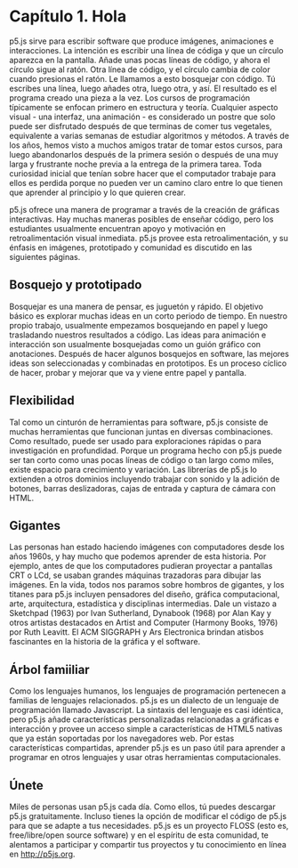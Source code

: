 # Capítulo 1. Hola

p5.js sirve para escribir software que produce imágenes, animaciones e interacciones. La intención es escribir una línea de códiga y que un círculo aparezca en la pantalla. Añade unas pocas líneas de código, y ahora el círculo sigue al ratón. Otra línea de código, y el círculo cambia de color cuando presionas el ratón. Le llamamos a esto bosquejar con código. Tú escribes una línea, luego añades otra, luego otra, y así. El resultado es el programa creado una pieza a la vez.
Los cursos de programación típicamente se enfocan primero en estructura y teoría. Cualquier aspecto visual - una interfaz, una animación - es considerado un postre que solo puede ser disfrutado después de que terminas de comer tus vegetales, equivalente a varias semanas de estudiar algoritmos y métodos. A través de los años, hemos visto a muchos amigos tratar de tomar estos cursos, para luego abandonarlos después de la primera sesión o después de una muy larga y frustrante noche previa a la entrega de la primera tarea. Toda curiosidad inicial que tenían sobre hacer que el computador trabaje para ellos es perdida porque no pueden ver un camino claro entre lo que tienen que aprender al principio y lo que quieren crear.

p5.js ofrece una manera de programar a través de la creación de gráficas interactivas. Hay muchas maneras posibles de enseñar código, pero los estudiantes usualmente encuentran apoyo y motivación en retroalimentación visual inmediata. p5.js provee esta retroalimentación, y su énfasis en imágenes, prototipado y comunidad es discutido en las siguientes páginas.

## Bosquejo y prototipado

Bosquejar es una manera de pensar, es juguetón y rápido. El objetivo básico es explorar muchas ideas en un corto periodo de tiempo. En nuestro propio trabajo, usualmente empezamos bosquejando en papel y luego trasladando nuestros resultados a código. Las ideas para animación e interacción son usualmente bosquejadas como un guión gráfico con anotaciones. Después de hacer algunos bosquejos en software, las mejores ideas son seleccionadas y combinadas en prototipos. Es un proceso cíclico de hacer, probar y mejorar que va y viene entre papel y pantalla.

## Flexibilidad

Tal como un cinturón de herramientas para software, p5.js consiste de muchas herramientas que funcionan juntas en diversas combinaciones. Como resultado, puede ser usado para exploraciones rápidas o para investigación en profundidad. Porque un programa hecho con p5.js puede ser tan corto como unas pocas líneas de código o tan largo como miles, existe espacio para crecimiento y variación. Las librerías de p5.js lo extienden a otros dominios incluyendo trabajar con sonido y la adición de botones, barras deslizadoras, cajas de entrada y captura de cámara con HTML.

## Gigantes
Las personas han estado haciendo imágenes con computadores desde los años 1960s, y hay mucho que podemos aprender de esta historia. Por ejemplo, antes de que los computadores pudieran proyectar a pantallas CRT o LCd, se usaban grandes máquinas trazadoras para dibujar las imágenes. En la vida, todos nos paramos sobre hombros de gigantes, y los titanes para p5.js incluyen pensadores del diseño, gráfica computacional, arte, arquitectura, estadística y disciplinas intermedias. Dale un vistazo a Sketchpad (1963) por Ivan Sutherland, Dynabook (1968) por Alan Kay y otros artistas destacados en Artist and Computer (Harmony Books, 1976) por Ruth Leavitt. El ACM SIGGRAPH y Ars Electronica brindan atisbos fascinantes en la historia de la gráfica y el software.

## Árbol famiiliar

Como los lenguajes humanos, los lenguajes de programación pertenecen a familias de lenguajes relacionados. p5.js es un dialecto de un lenguaje de programación llamado Javascript. La sintaxis del lenguaje es casi idéntica, pero p5.js añade características personalizadas relacionadas a gráficas e interacción y provee un acceso simple a características de HTML5 nativas que ya están soportadas por los navegadores web. Por estas características compartidas, aprender p5.js es un paso útil para aprender a programar en otros lenguajes y usar otras herramientas computacionales.

## Únete

Miles de personas usan p5.js cada día. Como ellos, tú puedes descargar p5.js gratuitamente. Incluso tienes la opción de modificar el código de p5.js para que se adapte a tus necesidades. p5.js es un proyecto FLOSS (esto es, free/libre/open source software) y en el espíritu de esta comunidad, te alentamos a participar y compartir tus proyectos y tu conocimiento en línea en http://p5js.org.

